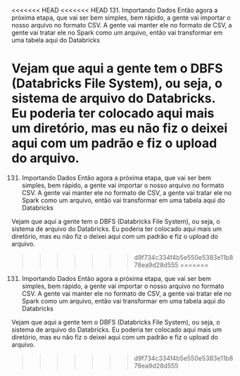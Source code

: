 <<<<<<< HEAD
<<<<<<< HEAD
131. Importando Dados
Então agora a próxima etapa, que vai ser bem simples, bem rápido, a gente vai importar o nosso arquivo no formato CSV.
A gente vai manter ele no formato de CSV, a gente vai tratar ele no Spark como um arquivo, então vai transformar em uma tabela aqui do Databricks  

Vejam que aqui a gente tem o DBFS (Databricks File System), ou seja, o sistema de arquivo do Databricks.
Eu poderia ter colocado aqui mais um diretório, mas eu não fiz o deixei aqui com um padrão e fiz o upload do arquivo.
=======
131. Importando Dados
Então agora a próxima etapa, que vai ser bem simples, bem rápido, a gente vai importar o nosso arquivo no formato CSV.
A gente vai manter ele no formato de CSV, a gente vai tratar ele no Spark como um arquivo, então vai transformar em uma tabela aqui do Databricks  

Vejam que aqui a gente tem o DBFS (Databricks File System), ou seja, o sistema de arquivo do Databricks.
Eu poderia ter colocado aqui mais um diretório, mas eu não fiz o deixei aqui com um padrão e fiz o upload do arquivo.
>>>>>>> d9f734c334f4b5e550e5383e11b878ea9d28d555
=======
131. Importando Dados
Então agora a próxima etapa, que vai ser bem simples, bem rápido, a gente vai importar o nosso arquivo no formato CSV.
A gente vai manter ele no formato de CSV, a gente vai tratar ele no Spark como um arquivo, então vai transformar em uma tabela aqui do Databricks  

Vejam que aqui a gente tem o DBFS (Databricks File System), ou seja, o sistema de arquivo do Databricks.
Eu poderia ter colocado aqui mais um diretório, mas eu não fiz o deixei aqui com um padrão e fiz o upload do arquivo.
>>>>>>> d9f734c334f4b5e550e5383e11b878ea9d28d555
